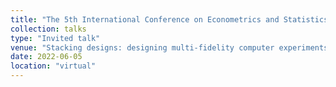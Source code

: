 ```yaml
---
title: "The 5th International Conference on Econometrics and Statistics (EcoSta 2022)"
collection: talks
type: "Invited talk"
venue: "Stacking designs: designing multi-fidelity computer experiments with confidence"
date: 2022-06-05
location: "virtual"
---
```

